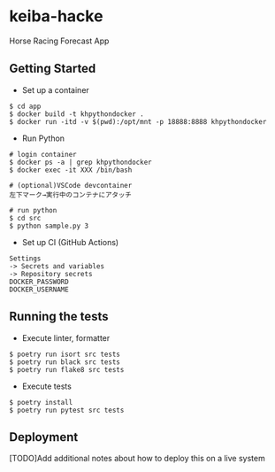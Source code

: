 # keiba-hacke

Horse Racing Forecast App

## Getting Started

* Set up a container

```
$ cd app
$ docker build -t khpythondocker .
$ docker run -itd -v $(pwd):/opt/mnt -p 18888:8888 khpythondocker
```

* Run Python

```
# login container
$ docker ps -a | grep khpythondocker
$ docker exec -it XXX /bin/bash

# (optional)VSCode devcontainer
左下マーク→実行中のコンテナにアタッチ

# run python
$ cd src
$ python sample.py 3
```

* Set up CI (GitHub Actions)

```
Settings
-> Secrets and variables
-> Repository secrets
DOCKER_PASSWORD
DOCKER_USERNAME
```

## Running the tests

* Execute linter, formatter

```
$ poetry run isort src tests
$ poetry run black src tests
$ poetry run flake8 src tests
```

* Execute tests

```
$ poetry install
$ poetry run pytest src tests
```

## Deployment

[TODO]Add additional notes about how to deploy this on a live system